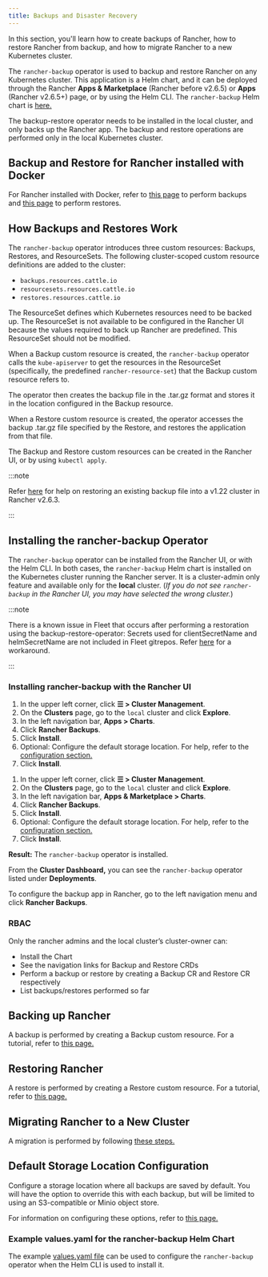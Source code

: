 ```yaml
---
title: Backups and Disaster Recovery
---
```


In this section, you'll learn how to create backups of Rancher, how to restore Rancher from backup, and how to migrate Rancher to a new Kubernetes cluster.

The `rancher-backup` operator is used to backup and restore Rancher on any Kubernetes cluster. This application is a Helm chart, and it can be deployed through the Rancher **Apps & Marketplace** (Rancher before v2.6.5) or **Apps** (Rancher v2.6.5+) page, or by using the Helm CLI. The `rancher-backup` Helm chart is [here.](https://github.com/rancher/charts/tree/release-v2.6/charts/rancher-backup)

The backup-restore operator needs to be installed in the local cluster, and only backs up the Rancher app. The backup and restore operations are performed only in the local Kubernetes cluster.


## Backup and Restore for Rancher installed with Docker

For Rancher installed with Docker, refer to [this page](../how-to-guides/new-user-guides/backup-restore-and-disaster-recovery/back-up-docker-installed-rancher.md) to perform backups and [this page](../how-to-guides/new-user-guides/backup-restore-and-disaster-recovery/restore-docker-installed-rancher.md) to perform restores.

## How Backups and Restores Work

The `rancher-backup` operator introduces three custom resources: Backups, Restores, and ResourceSets. The following cluster-scoped custom resource definitions are added to the cluster:

- `backups.resources.cattle.io`
- `resourcesets.resources.cattle.io`
- `restores.resources.cattle.io`

The ResourceSet defines which Kubernetes resources need to be backed up. The ResourceSet is not available to be configured in the Rancher UI because the values required to back up Rancher are predefined. This ResourceSet should not be modified.

When a Backup custom resource is created, the `rancher-backup` operator calls the `kube-apiserver` to get the resources in the ResourceSet (specifically, the predefined `rancher-resource-set`) that the Backup custom resource refers to.

The operator then creates the backup file in the .tar.gz format and stores it in the location configured in the Backup resource.

When a Restore custom resource is created, the operator accesses the backup .tar.gz file specified by the Restore, and restores the application from that file.

The Backup and Restore custom resources can be created in the Rancher UI, or by using `kubectl apply`.

:::note

Refer [here](../how-to-guides/new-user-guides/backup-restore-and-disaster-recovery/migrate-rancher-to-new-cluster.md#2-restore-from-backup-using-a-restore-custom-resource) for help on restoring an existing backup file into a v1.22 cluster in Rancher v2.6.3.

:::

## Installing the rancher-backup Operator

The `rancher-backup` operator can be installed from the Rancher UI, or with the Helm CLI. In both cases, the `rancher-backup` Helm chart is installed on the Kubernetes cluster running the Rancher server. It is a cluster-admin only feature and available only for the **local** cluster.  (*If you do not see `rancher-backup` in the Rancher UI, you may have selected the wrong cluster.*)

:::note

There is a known issue in Fleet that occurs after performing a restoration using the backup-restore-operator: Secrets used for clientSecretName and helmSecretName are not included in Fleet gitrepos. Refer [here](./fleet-gitops-at-scale.md#troubleshooting) for a workaround.

:::

### Installing rancher-backup with the Rancher UI

<Tabs groupId="rancher-version">
<TabItem value="Rancher v2.6.5+">

1. In the upper left corner, click **☰ > Cluster Management**.
1. On the **Clusters** page, go to the `local` cluster and click **Explore**.
1. In the left navigation bar, **Apps > Charts**.
1. Click **Rancher Backups**.
1. Click **Install**.
1. Optional: Configure the default storage location. For help, refer to the [configuration section.](../reference-guides/backup-restore-configuration/storage-configuration.md)
1. Click **Install**.

</TabItem>
<TabItem value="Rancher before v2.6.5">

1. In the upper left corner, click **☰ > Cluster Management**.
1. On the **Clusters** page, go to the `local` cluster and click **Explore**.
1. In the left navigation bar, **Apps & Marketplace > Charts**.
1. Click **Rancher Backups**.
1. Click **Install**.
1. Optional: Configure the default storage location. For help, refer to the [configuration section.](../reference-guides/backup-restore-configuration/storage-configuration.md)
1. Click **Install**.

</TabItem>
</Tabs>

**Result:** The `rancher-backup` operator is installed.

From the **Cluster Dashboard,** you can see the `rancher-backup` operator listed under **Deployments**.

To configure the backup app in Rancher, go to the left navigation menu and click **Rancher Backups**.

### RBAC

Only the rancher admins and the local cluster’s cluster-owner can:

* Install the Chart
* See the navigation links for Backup and Restore CRDs
* Perform a backup or restore by creating a Backup CR and Restore CR respectively
* List backups/restores performed so far

## Backing up Rancher

A backup is performed by creating a Backup custom resource. For a tutorial, refer to [this page.](../how-to-guides/new-user-guides/backup-restore-and-disaster-recovery/back-up-rancher.md)

## Restoring Rancher

A restore is performed by creating a Restore custom resource. For a tutorial, refer to [this page.](../how-to-guides/new-user-guides/backup-restore-and-disaster-recovery/restore-rancher.md)

## Migrating Rancher to a New Cluster

A migration is performed by following [these steps.](../how-to-guides/new-user-guides/backup-restore-and-disaster-recovery/migrate-rancher-to-new-cluster.md)

## Default Storage Location Configuration

Configure a storage location where all backups are saved by default. You will have the option to override this with each backup, but will be limited to using an S3-compatible or Minio object store.

For information on configuring these options, refer to [this page.](../reference-guides/backup-restore-configuration/storage-configuration.md)

### Example values.yaml for the rancher-backup Helm Chart

The example [values.yaml file](../reference-guides/backup-restore-configuration/storage-configuration.md#example-values-yaml-for-the-rancher-backup-helm-chart) can be used to configure the `rancher-backup` operator when the Helm CLI is used to install it.
